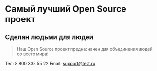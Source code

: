 # Самый лучший Open Source проект

## Сделан людьми для людей

> Наш Open Source проект предназначен для объединения людей со всего мира!

[](mailto:support@test.ru)Тел: 8 800 333 55 22
Email: [support@test.ru](mailto:support@test.ru)